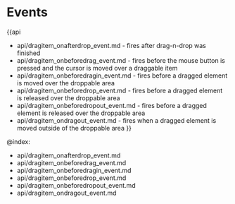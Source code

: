 Events
=======

{{api
- api/dragitem_onafterdrop_event.md - fires after drag-n-drop was finished
- api/dragitem_onbeforedrag_event.md - fires before the mouse button is pressed and the cursor is moved over a draggable item
- api/dragitem_onbeforedragin_event.md - fires before a dragged element is moved over the droppable area
- api/dragitem_onbeforedrop_event.md - fires before a dragged element is released over the droppable area
- api/dragitem_onbeforedropout_event.md - fires before a dragged element is released over the droppable area
- api/dragitem_ondragout_event.md - fires when a dragged element is moved outside of the droppable area
}}

@index:
- api/dragitem_onafterdrop_event.md
- api/dragitem_onbeforedrag_event.md
- api/dragitem_onbeforedragin_event.md
- api/dragitem_onbeforedrop_event.md
- api/dragitem_onbeforedropout_event.md
- api/dragitem_ondragout_event.md


